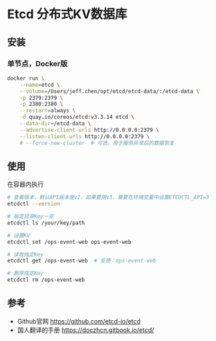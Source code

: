 # Etcd 分布式KV数据库

## 安装

### 单节点，Docker版

```bash
docker run \
	--name=etcd \
	--volume=/Users/jeff.chen/opt/etcd/etcd-data/:/etcd-data \
	-p 2379:2379 \
	-p 2380:2380 \
	--restart=always \
	-d quay.io/coreos/etcd:v3.3.14 etcd \
	--data-dir=/etcd-data \
	--advertise-client-urls http://0.0.0.0:2379 \
	--listen-client-urls http://0.0.0.0:2379 \
	# --force-new-cluster  # 可选，用于服务异常后的数据恢复
```

## 使用

在容器内执行

```bash
# 查看版本，默认API版本是v2，如果要用v3，需要在环境变量中设置ETCDCTL_API=3
etcdctl --version

# 指定目录Key一览
etcdctl ls /your/key/path

# 设置KV
etcdctl set /ops-event-web ops-event-web

# 读取指定Key
etcdctl get /ops-event-web  # 反馈：ops-event-web

# 删除指定Key
etcdctl rm /ops-event-web
```

## 参考

* Github官网 <https://github.com/etcd-io/etcd>
* 国人翻译的手册 <https://doczhcn.gitbook.io/etcd/>
